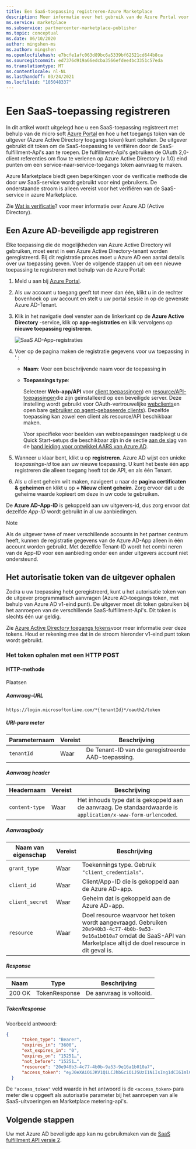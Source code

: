 ```yaml
---
title: Een SaaS-toepassing registreren-Azure Marketplace
description: Meer informatie over het gebruik van de Azure Portal voor het registreren van een SaaS-toepassing en het ontvangen van een Azure Active Directory beveiligings token.
ms.service: marketplace
ms.subservice: partnercenter-marketplace-publisher
ms.topic: conceptual
ms.date: 06/10/2020
author: mingshen-ms
ms.author: mingshen
ms.openlocfilehash: e7bcfe1afc063d89bc6a5339bf62521cd644b8ca
ms.sourcegitcommit: ed7376d919a66edcba3566efdee4bc3351c57eda
ms.translationtype: MT
ms.contentlocale: nl-NL
ms.lasthandoff: 03/24/2021
ms.locfileid: "105048337"
---
```

# <a name="register-a-saas-application"></a>Een SaaS-toepassing registreren

In dit artikel wordt uitgelegd hoe u een SaaS-toepassing registreert met behulp van de micro soft [Azure Portal](https://portal.azure.com/) en hoe u het toegangs token van de uitgever (Azure Active Directory toegangs token) kunt ophalen. De uitgever gebruikt dit token om de SaaS-toepassing te verifiëren door de SaaS-fulfillment-Api's aan te roepen.  De fulfillment-Api's gebruiken de OAuth 2,0-client referenties om flow te verlenen op Azure Active Directory (v 1.0) eind punten om een service-naar-service-toegangs token aanvraag te maken.

Azure Marketplace biedt geen beperkingen voor de verificatie methode die door uw SaaS-service wordt gebruikt voor eind gebruikers. De onderstaande stroom is alleen vereist voor het verifiëren van de SaaS-service in azure Marketplace.

Zie [Wat is verificatie](../../active-directory/develop/authentication-vs-authorization.md)? voor meer informatie over Azure AD (Active Directory).

## <a name="register-an-azure-ad-secured-app"></a>Een Azure AD-beveiligde app registreren

Elke toepassing die de mogelijkheden van Azure Active Directory wil gebruiken, moet eerst in een Azure Active Directory-tenant worden geregistreerd. Bij dit registratie proces moet u Azure AD een aantal details over uw toepassing geven. Voer de volgende stappen uit om een nieuwe toepassing te registreren met behulp van de Azure Portal:

1. Meld u aan bij [Azure Portal](https://portal.azure.com/).
2. Als uw account u toegang geeft tot meer dan één, klikt u in de rechter bovenhoek op uw account en stelt u uw portal sessie in op de gewenste Azure AD-Tenant.
3. Klik in het navigatie deel venster aan de linkerkant op de **Azure Active Directory** -service, klik op **app-registraties** en klik vervolgens op **nieuwe toepassing registreren**.

    ![SaaS AD-App-registraties](./media/saas-offer-app-registration-v1.png)

4. Voer op de pagina maken de registratie gegevens voor uw toepassing in \' :
    -   **Naam**: Voer een beschrijvende naam voor de toepassing in
    -   **Toepassings type**:  
        
        Selecteer **Web-app/API** voor [client toepassingen](../../active-directory/develop/developer-glossary.md#client-application)) en [resource/API-toepassingen](../../active-directory/develop/developer-glossary.md#resource-server)die zijn geïnstalleerd op een beveiligde server. Deze instelling wordt gebruikt voor OAuth-vertrouwelijke [webclients](../../active-directory/develop/developer-glossary.md#web-client)en open bare [gebruiker op agent-gebaseerde clients](../../active-directory/develop/developer-glossary.md#user-agent-based-client)).
        Dezelfde toepassing kan zowel een client als resource/API beschikbaar maken.

        Voor specifieke voor beelden van webtoepassingen raadpleegt u de Quick Start-setups die beschikbaar zijn in de sectie [aan de slag](../../active-directory/develop/quickstart-create-new-tenant.md) van de [hand leiding voor ontwikkel AARS van Azure AD](../../active-directory/develop/index.yml).

5. Wanneer u klaar bent, klikt u op **registreren**.  Azure AD wijst een unieke *toepassings-id* toe aan uw nieuwe toepassing. U kunt het beste één app registreren die alleen toegang heeft tot de API, en als één Tenant.

6. Als u client geheim wilt maken, navigeert u naar de **pagina certificaten & geheimen** en klikt u op **+ Nieuw client geheim**.  Zorg ervoor dat u de geheime waarde kopieert om deze in uw code te gebruiken.

De **Azure AD-App-ID** is gekoppeld aan uw uitgevers-id, dus zorg ervoor dat dezelfde *App-ID* wordt gebruikt in al uw aanbiedingen.

>[!Note]
>Als de uitgever twee of meer verschillende accounts in het partner centrum heeft, kunnen de registratie gegevens van de Azure AD-App alleen in één account worden gebruikt. Met dezelfde Tenant-ID wordt het combi neren van de App-ID voor een aanbieding onder een ander uitgevers account niet ondersteund.

## <a name="how-to-get-the-publishers-authorization-token"></a>Het autorisatie token van de uitgever ophalen

Zodra u uw toepassing hebt geregistreerd, kunt u het autorisatie token van de uitgever programmatisch aanvragen (Azure AD-toegangs token, met behulp van Azure AD v1-eind punt). De uitgever moet dit token gebruiken bij het aanroepen van de verschillende SaaS-fulfillment-Api's. Dit token is slechts één uur geldig. 

Zie [Azure Active Directory toegangs tokens](../../active-directory/develop/access-tokens.md)voor meer informatie over deze tokens.  Houd er rekening mee dat in de stroom hieronder v1-eind punt token wordt gebruikt.

### <a name="get-the-token-with-an-http-post"></a>Het token ophalen met een HTTP POST

#### <a name="http-method"></a>HTTP-methode

Plaatsen<br>

##### <a name="request-url"></a>*Aanvraag-URL* 

`https://login.microsoftonline.com/*{tenantId}*/oauth2/token`

##### <a name="uri-parameter"></a>*URI-para meter*

|  Parameternaam    |  Vereist         |  Beschrijving |
|  ---------------   |  ---------------  | ------------ |
|  `tenantId`        |  Waar      |  De Tenant-ID van de geregistreerde AAD-toepassing. |

##### <a name="request-header"></a>*Aanvraag header*

|  Headernaam       |  Vereist         |  Beschrijving |
|  ---------------   |  ---------------  | ------------ |
|  `content-type`    |  Waar      |  Het inhouds type dat is gekoppeld aan de aanvraag. De standaardwaarde is `application/x-www-form-urlencoded`. |

##### <a name="request-body"></a>*Aanvraagbody*

|  Naam van eigenschap     |  Vereist         |  Beschrijving |
|  ---------------   |  ---------------  | ------------ |
|  `grant_type`      |  Waar      |  Toekennings type. Gebruik `"client_credentials"`. |
|  `client_id`       |  Waar      |  Client/App-ID die is gekoppeld aan de Azure AD-app. |
|  `client_secret`   |  Waar      |  Geheim dat is gekoppeld aan de Azure AD-app. |
|  `resource`        |  Waar      |  Doel resource waarvoor het token wordt aangevraagd. Gebruiken `20e940b3-4c77-4b0b-9a53-9e16a1b010a7` omdat de SaaS-API van Marketplace altijd de doel resource in dit geval is. |

##### <a name="response"></a>*Response*

|  Naam     |  Type         |  Beschrijving |
|  ------   |  ---------------  | ------------ |
|  200 OK   |  TokenResponse    |  De aanvraag is voltooid. |

##### <a name="tokenresponse"></a>*TokenResponse*

Voorbeeld antwoord:

```json
{
      "token_type": "Bearer",
      "expires_in": "3600",
      "ext_expires_in": "0",
      "expires_on": "15251…",
      "not_before": "15251…",
      "resource": "20e940b3-4c77-4b0b-9a53-9e16a1b010a7",
      "access_token": "eyJ0eXAiOiJKV1QiLCJhbGciOiJSUzI1NiIsIng1dCI6ImlCakwxUmNxemhpeTRmcHhJeGRacW9oTTJZayIsImtpZCI6ImlCakwxUmNxemhpeTRmcHhJeGRacW9oTTJZayJ9…"
  }
```

De `"access_token"` veld waarde in het antwoord is de `<access_token>` para meter die u opgeeft als autorisatie parameter bij het aanroepen van alle SaaS-uitvoeringen en Marketplace metering-api's.

## <a name="next-steps"></a>Volgende stappen

Uw met Azure AD beveiligde app kan nu gebruikmaken van de [SaaS fulfillment API versie 2](./pc-saas-fulfillment-api-v2.md).